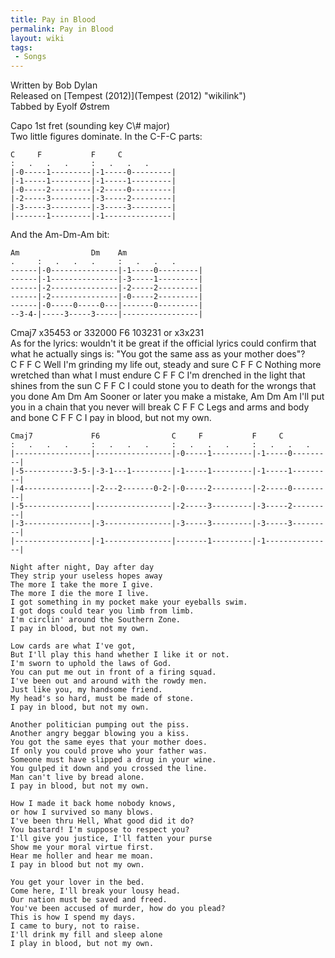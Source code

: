 ```yaml
---
title: Pay in Blood
permalink: Pay in Blood
layout: wiki
tags:
 - Songs
---
```


<span class="writtenby">Written by <span class="writer">Bob Dylan
</span></span>  
<span class="versioninfo">Released on [Tempest
(2012)](Tempest (2012) "wikilink")</span>  
<span class="tabbedby">Tabbed by <span class="tabber"> Eyolf Østrem
</span></span>

<div class="preamble">
<div class="capo">
Capo <span class="capopos">1st</span> fret <span class="key">(sounding
key</span> <span class="sounding">C\# major</span>)

</div>
Two little figures dominate. In the C-F-C parts:

    C     F           F     C
    :   .   .   .     :   .   .   .
    |-0-----1---------|-1-----0---------|
    |-1-----1---------|-1-----1---------|
    |-0-----2---------|-2-----0---------|
    |-2-----3---------|-3-----2---------|
    |-3-----3---------|-3-----3---------|
    |-------1---------|-1---------------|

And the Am-Dm-Am bit:

    Am                Dm    Am
    .     :   .   .   .     :   .   .   .
    ------|-0---------------|-1-----0---------|
    ------|-1---------------|-3-----1---------|
    ------|-2---------------|-2-----2---------|
    ------|-2---------------|-0-----2---------|
    ------|-0-----0-----0---|-------0---------|
    --3-4-|-----3-----3-----|-----------------|

</div>
<div class="chordcharts">
<div class="chords">
    Cmaj7     x35453 or 332000
    F6        103231 or x3x231

</div>
As for the lyrics: wouldn't it be great if the official lyrics could
confirm that what he actually sings is: "You got the same ass as your
mother does"?

</div>
<div class="song">
    C           F         F          C
    Well I'm grinding my life out, steady and sure
    C            F                  F        C
    Nothing more wretched than what I must endure
    C               F          F               C
    I'm drenched in the light that shines from the sun
    C            F             F               C
    I could stone you to death for the wrongs that you done
    Am                  Dm        Am
    Sooner or later you make a mistake,
    Am                          Dm         Am
    I'll put you in a chain that you never will break
    C        F        F        C
    Legs and arms and body and bone
    C        F          F      C
    I pay in blood, but not my own.

    Cmaj7             F6                C     F           F     C
    :   .   .   .     :   .   .   .     :   .   .   .     :   .   .   .
    |-----------------|-----------------|-0-----1---------|-1-----0---------|
    |-5-----------3-5-|-3-1---1---------|-1-----1---------|-1-----1---------|
    |-4---------------|-2---2-------0-2-|-0-----2---------|-2-----0---------|
    |-5---------------|-----------------|-2-----3---------|-3-----2---------|
    |-3---------------|-3---------------|-3-----3---------|-3-----3---------|
    |-----------------|-1---------------|-------1---------|-1---------------|

    Night after night, Day after day
    They strip your useless hopes away
    The more I take the more I give.
    The more I die the more I live.
    I got something in my pocket make your eyeballs swim.
    I got dogs could tear you limb from limb.
    I'm circlin' around the Southern Zone.
    I pay in blood, but not my own.

    Low cards are what I've got,
    But I'll play this hand whether I like it or not.
    I'm sworn to uphold the laws of God.
    You can put me out in front of a firing squad.
    I've been out and around with the rowdy men.
    Just like you, my handsome friend.
    My head's so hard, must be made of stone.
    I pay in blood, but not my own.

    Another politician pumping out the piss.
    Another angry beggar blowing you a kiss.
    You got the same eyes that your mother does.
    If only you could prove who your father was.
    Someone must have slipped a drug in your wine.
    You gulped it down and you crossed the line.
    Man can't live by bread alone.
    I pay in blood, but not my own.

    How I made it back home nobody knows,
    or how I survived so many blows.
    I've been thru Hell, What good did it do?
    You bastard! I'm suppose to respect you?
    I'll give you justice, I'll fatten your purse
    Show me your moral virtue first.
    Hear me holler and hear me moan.
    I pay in blood but not my own.

    You get your lover in the bed.
    Come here, I'll break your lousy head.
    Our nation must be saved and freed.
    You've been accused of murder, how do you plead?
    This is how I spend my days.
    I came to bury, not to raise.
    I'll drink my fill and sleep alone
    I play in blood, but not my own.

</div>

